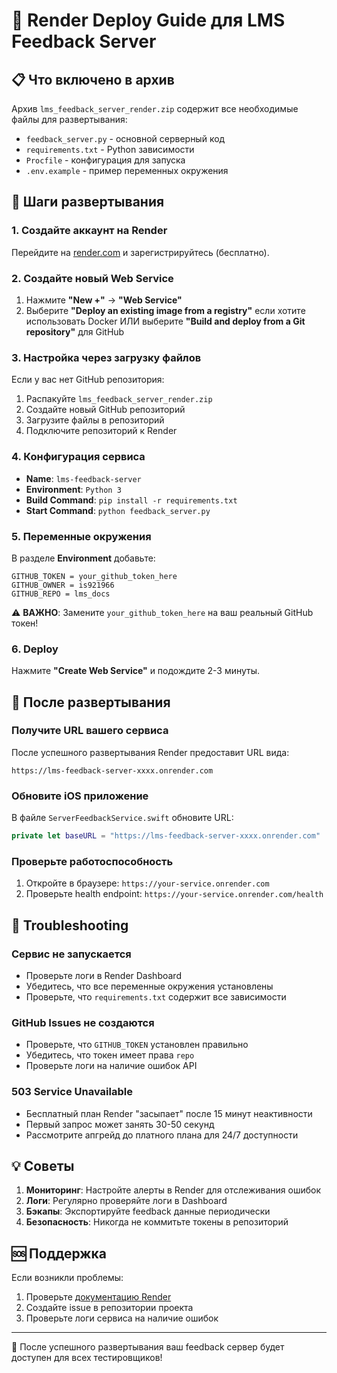 # 🚀 Render Deploy Guide для LMS Feedback Server

## 📋 Что включено в архив

Архив `lms_feedback_server_render.zip` содержит все необходимые файлы для развертывания:

- `feedback_server.py` - основной серверный код
- `requirements.txt` - Python зависимости
- `Procfile` - конфигурация для запуска
- `.env.example` - пример переменных окружения

## 🔧 Шаги развертывания

### 1. Создайте аккаунт на Render
Перейдите на [render.com](https://render.com) и зарегистрируйтесь (бесплатно).

### 2. Создайте новый Web Service

1. Нажмите **"New +"** → **"Web Service"**
2. Выберите **"Deploy an existing image from a registry"** если хотите использовать Docker
   ИЛИ выберите **"Build and deploy from a Git repository"** для GitHub

### 3. Настройка через загрузку файлов

Если у вас нет GitHub репозитория:
1. Распакуйте `lms_feedback_server_render.zip`
2. Создайте новый GitHub репозиторий
3. Загрузите файлы в репозиторий
4. Подключите репозиторий к Render

### 4. Конфигурация сервиса

- **Name**: `lms-feedback-server`
- **Environment**: `Python 3`
- **Build Command**: `pip install -r requirements.txt`
- **Start Command**: `python feedback_server.py`

### 5. Переменные окружения

В разделе **Environment** добавьте:

```
GITHUB_TOKEN = your_github_token_here
GITHUB_OWNER = is921966
GITHUB_REPO = lms_docs
```

⚠️ **ВАЖНО**: Замените `your_github_token_here` на ваш реальный GitHub токен!

### 6. Deploy

Нажмите **"Create Web Service"** и подождите 2-3 минуты.

## 🎯 После развертывания

### Получите URL вашего сервиса
После успешного развертывания Render предоставит URL вида:
```
https://lms-feedback-server-xxxx.onrender.com
```

### Обновите iOS приложение
В файле `ServerFeedbackService.swift` обновите URL:
```swift
private let baseURL = "https://lms-feedback-server-xxxx.onrender.com"
```

### Проверьте работоспособность
1. Откройте в браузере: `https://your-service.onrender.com`
2. Проверьте health endpoint: `https://your-service.onrender.com/health`

## 🚨 Troubleshooting

### Сервис не запускается
- Проверьте логи в Render Dashboard
- Убедитесь, что все переменные окружения установлены
- Проверьте, что `requirements.txt` содержит все зависимости

### GitHub Issues не создаются
- Проверьте, что `GITHUB_TOKEN` установлен правильно
- Убедитесь, что токен имеет права `repo`
- Проверьте логи на наличие ошибок API

### 503 Service Unavailable
- Бесплатный план Render "засыпает" после 15 минут неактивности
- Первый запрос может занять 30-50 секунд
- Рассмотрите апгрейд до платного плана для 24/7 доступности

## 💡 Советы

1. **Мониторинг**: Настройте алерты в Render для отслеживания ошибок
2. **Логи**: Регулярно проверяйте логи в Dashboard
3. **Бэкапы**: Экспортируйте feedback данные периодически
4. **Безопасность**: Никогда не коммитьте токены в репозиторий

## 🆘 Поддержка

Если возникли проблемы:
1. Проверьте [документацию Render](https://render.com/docs)
2. Создайте issue в репозитории проекта
3. Проверьте логи сервиса на наличие ошибок

---

🎉 После успешного развертывания ваш feedback сервер будет доступен для всех тестировщиков! 